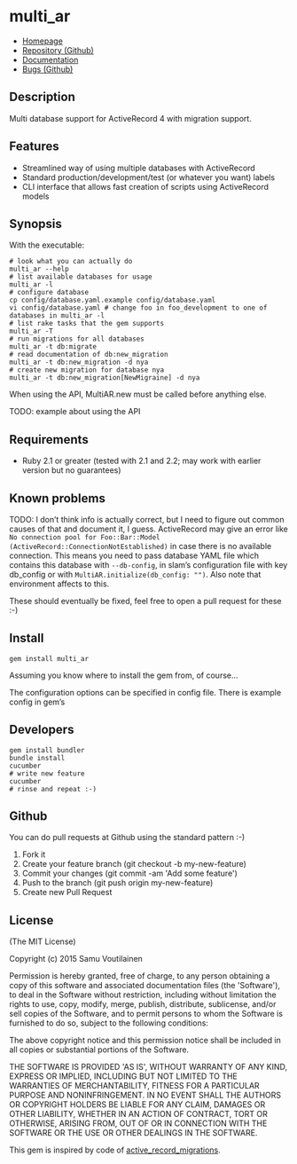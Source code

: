 multi_ar
====

- [Homepage](TODO)
- [Repository (Github)](https://github.com/Smarre/multi_ar)
- [Documentation](http://www.rubydoc.info/github/Smarre/multi_ar/master)
- [Bugs (Github)](https://github.com/Smarre/multi_ar/issues)

Description
-----------

Multi database support for ActiveRecord 4 with migration support.

Features
-----------------

- Streamlined way of using multiple databases with ActiveRecord
- Standard production/development/test (or whatever you want) labels
- CLI interface that allows fast creation of scripts using ActiveRecord models

Synopsis
--------

With the executable:

    # look what you can actually do
    multi_ar --help
    # list available databases for usage
    multi_ar -l
    # configure database
    cp config/database.yaml.example config/database.yaml
    vi config/database.yaml # change foo in foo_development to one of databases in multi_ar -l
    # list rake tasks that the gem supports
    multi_ar -T
    # run migrations for all databases
    multi_ar -t db:migrate
    # read documentation of db:new_migration
    multi_ar -t db:new_migration -d nya
    # create new migration for database nya
    multi_ar -t db:new_migration[NewMigraine] -d nya

When using the API, MultiAR.new must be called before anything else.

TODO: example about using the API

Requirements
------------

* Ruby 2.1 or greater (tested with 2.1 and 2.2; may work with earlier version but no guarantees)

Known problems
--------------

TODO: I don’t think info is actually correct, but I need to figure out common causes of that and document it, I guess.
ActiveRecord may give an error like `No connection pool for Foo::Bar::Model (ActiveRecord::ConnectionNotEstablished)`
in case there is no available connection. This means you need to pass database YAML file which contains this database
with `--db-config`, in slam’s configuration file with key db_config or with `MultiAR.initialize(db_config: "")`.
Also note that environment affects to this.

These should eventually be fixed, feel free to open a pull request for these :-)

Install
-------

    gem install multi_ar

Assuming you know where to install the gem from, of course...

The configuration options can be specified in config file. There is example config in gem’s

Developers
----------

    gem install bundler
    bundle install
    cucumber
    # write new feature
    cucumber
    # rinse and repeat :-)

Github
------

You can do pull requests at Github using the standard pattern :-)

1. Fork it
2. Create your feature branch (git checkout -b my-new-feature)
3. Commit your changes (git commit -am 'Add some feature')
4. Push to the branch (git push origin my-new-feature)
5. Create new Pull Request

License
-------

(The MIT License)

Copyright (c) 2015 Samu Voutilainen

Permission is hereby granted, free of charge, to any person obtaining
a copy of this software and associated documentation files (the
'Software'), to deal in the Software without restriction, including
without limitation the rights to use, copy, modify, merge, publish,
distribute, sublicense, and/or sell copies of the Software, and to
permit persons to whom the Software is furnished to do so, subject to
the following conditions:

The above copyright notice and this permission notice shall be
included in all copies or substantial portions of the Software.

THE SOFTWARE IS PROVIDED 'AS IS', WITHOUT WARRANTY OF ANY KIND,
EXPRESS OR IMPLIED, INCLUDING BUT NOT LIMITED TO THE WARRANTIES OF
MERCHANTABILITY, FITNESS FOR A PARTICULAR PURPOSE AND NONINFRINGEMENT.
IN NO EVENT SHALL THE AUTHORS OR COPYRIGHT HOLDERS BE LIABLE FOR ANY
CLAIM, DAMAGES OR OTHER LIABILITY, WHETHER IN AN ACTION OF CONTRACT,
TORT OR OTHERWISE, ARISING FROM, OUT OF OR IN CONNECTION WITH THE
SOFTWARE OR THE USE OR OTHER DEALINGS IN THE SOFTWARE.

This gem is inspired by code of [active_record_migrations](https://github.com/rosenfeld/active_record_migrations).


